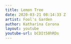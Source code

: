 ```yaml
---
title: Lemon Tree
date: 2020-03-21 08:14:33 Z
artist: Fool's Garden
author: Katharina Corona
layout: youtube
youtube-url: bCDIt50hRDs
---
```


